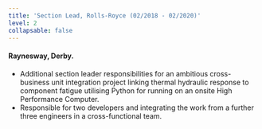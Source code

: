 ```yaml
---
title: 'Section Lead, Rolls-Royce (02/2018 - 02/2020)'
level: 2
collapsable: false
---
```


#### Raynesway, Derby.

- Additional section leader responsibilities for an ambitious cross-business unit integration project linking thermal hydraulic response to component fatigue utilising Python for running on an onsite High Performance Computer.
- Responsible for two developers and integrating the work from a further three engineers in a cross-functional team.